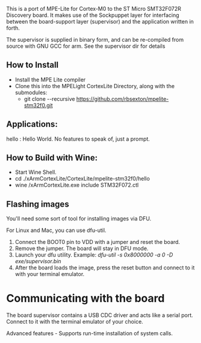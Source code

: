 This is a port of MPE-Lite for Cortex-M0 to the ST Micro 
SMT32F072R Discovery board.  It makes use of the Sockpuppet
layer for interfacing between the board-support layer (supervisor)
and the application written in forth.

The supervisor is supplied in binary form, and can be re-compiled
from source with GNU GCC for arm.   See the supervisor dir for details

## How to Install
- Install the MPE Lite compiler
- Clone this into the MPELight CortexLite Directory, along with the submodules:
  - git clone --recursive https://github.com/rbsexton/mpelite-stm32f0.git

## Applications:
hello : Hello World.  No features to speak of, just a prompt.

## How to Build with Wine:
- Start Wine Shell.
- cd ./xArmCortexLite/CortexLite/mpelite-stm32f0/hello
- wine <path>/xArmCortexLite.exe include STM32F072.ctl


## Flashing images 
You'll need some sort of tool for installing images via DFU.

For Linux and Mac, you can use dfu-util.

1. Connect the BOOT0 pin to VDD with a jumper and reset the board.
2. Remove the jumper.  The board will stay in DFU mode.
3. Launch your dfu utility. Example: *dfu-util -s 0x8000000 -a 0 -D exe/supervisor.bin*
4. After the board loads the image, press the reset button and connect to it with your
   terminal emulator.

# Communicating with the board

The board supervisor contains a USB CDC driver and acts like a serial port.  Connect to it
with the terminal emulator of your choice.


Advanced features - 
Supports run-time installation of system calls.



